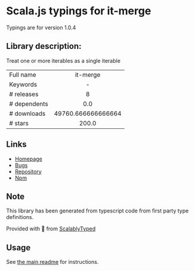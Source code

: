 
# Scala.js typings for it-merge

Typings are for version 1.0.4

## Library description:
Treat one or more iterables as a single iterable

|                    |                 |
| ------------------ | :-------------: |
| Full name          | it-merge |
| Keywords           | - |
| # releases         | 8 |
| # dependents       | 0.0 |
| # downloads        | 49760.666666666664 |
| # stars            | 200.0 |

## Links
- [Homepage](https://github.com/achingbrain/it/tree/master/packages/it-merge#readme)
- [Bugs](https://github.com/achingbrain/it/issues)
- [Repository](https://github.com/achingbrain/it)
- [Npm](https://www.npmjs.com/package/it-merge)
    


## Note
This library has been generated from typescript code from first party type definitions.

Provided with :purple_heart: from [ScalablyTyped](https://github.com/oyvindberg/ScalablyTyped)

## Usage
See [the main readme](../../readme.md) for instructions.


